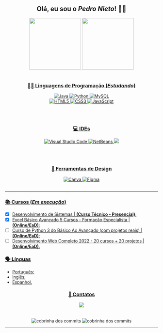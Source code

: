 <h2 align="center"> Olá, eu sou o <i>Pedro Nieto</i>! 👋🏼 </h2>



<div align="center">
<a href="https://github.com/Pedroo-Nietoo"/>   
  
<img height="170em" src="https://github-readme-stats.vercel.app/api?username=Pedroo-Nietoo&theme=dracula&show_icons=true&locale=pt-br&title_color=FFFFFF&text__color=FFFFFF&icon_color=&bg_color=DEG,051937,00456A,007789,00A88C&border_color=2F4858&include_all_commits=true&count_private=true"/>

<img height="170em" src="https://github-readme-stats.vercel.app/api/top-langs/?username=Pedroo-Nietoo&theme=dracula&layout=compact&locale=pt-br&title_color=FFFFFF&text__color=FFFFFF&bg_color=DEG,00A88C,007789,00456A,051937&border_color=2F4858&langs_count=5"/>
</div> <br>



<div align="center">
  
### 👨‍💻 Linguagens de Programação (_Estudando_)
  
  <img alt="Java" src="https://img.shields.io/badge/Java-22272e?style=for-the-badge&logo=java&logoColor=D6393E"/>
  <img alt="Python" src="https://img.shields.io/badge/Python-22272e?style=for-the-badge&logo=python&logoColor=306998"/>
  <img alt="MySQL" src="https://img.shields.io/badge/MySQL-22272e?style=for-the-badge&logo=MySQL&logoColor=F29111"/>
  <br>
  <img alt="HTML5" src="https://img.shields.io/badge/HTML5-22272e?style=for-the-badge&logo=html5&logoColor=E34F26"/>
  <img alt="CSS3" src="https://img.shields.io/badge/CSS3-22272e?style=for-the-badge&logo=css3&logoColor=1572B6"/>
  <img alt="JavaScript" src="https://img.shields.io/badge/JavaScript-22272e?style=for-the-badge&logo=javascript&logoColor=F7DF1E"/>
  
  <br><br>
  
### 💻 IDEs
  <img alt="Visual Studio Code" src="https://img.shields.io/badge/Visual%20Studio%20Code-22272e.svg?style=for-the-badge&logo=visual-studio-code&logoColor=0078d7">
  <img alt="NetBeans" src="https://img.shields.io/badge/apache%20netbeans-22272e?style=for-the-badge&logo=apache%20netbeans%20IDE&logoColor=1B6AC6">
  <img src="https://img.shields.io/badge/Arduino_IDE-22272e?style=for-the-badge&logo=arduino&logoColor=00979D">
  
  <br> <br>
  
### 🌺 Ferramentas de Design
  <img alt="Canva" src="https://img.shields.io/badge/Canva-22272e.svg?style=for-the-badge&logo=Canva&logoColor=2300C4CC">
  <img alt="Figma" src="https://img.shields.io/badge/figma-22272e.svg?style=for-the-badge&logo=figma&logoColor=23F24E1E">
</div> <br> <hr>



### 📚 Cursos (_Em execução_)
  - [X] Desenvolvimento de Sistemas | **(Curso Técnico - Presencial)**;
  - [X] Excel Básico Avançado 5 Cursos - Formação Especialista | **(Online/EaD)**;
  - [ ] Curso de Python 3 do Básico Ao Avançado (com projetos reais) | **(Online/EaD)**;
  - [ ] Desenvolvimento Web Completo 2022 - 20 cursos + 20 projetos | **(Online/EaD)**.

### 🗣 Línguas
  - Português;
  - Inglês;
  - Espanhol.

<div align="center">
  
<h3> 📧 Contatos </h3>
  <a href="https://linktr.ee/pedroonietoo">
  <img src="https://img.shields.io/badge/linktree-22272e?style=for-the-badge&logo=linktree&logoColor=1de9b6"/></a>
</div> <br> <br>



<div align="center">
  
  <img alt="cobrinha dos commits" align="center" src="https://github.com/Pedroo-Nietoo/Pedroo-Nietoo/blob/output/github-contribution-grid-snake.svg#gh-dark-mode-only">
  <img alt="cobrinha dos commits" align="center" src="https://github.com/Pedroo-Nietoo/Pedroo-Nietoo/blob/output/github-contribution-grid-snake.gif#gh-light-mode-only">
</div> <hr>
